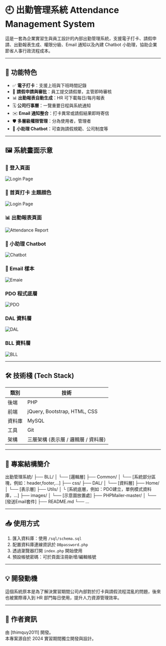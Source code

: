 # 🕘 出勤管理系統 Attendance Management System

這是一套為企業實習生與員工設計的內部出勤管理系統，支援電子打卡、請假申請、出勤報表生成、權限分級、Email 通知以及內建 Chatbot 小助理，協助企業節省人事行政流程成本。

---

## 🚀 功能特色

- ✅ **電子打卡**：支援上班與下班時間記錄
- 📆 **請假申請與審批**：員工提交請假單，主管即時審核
- 📊 **出勤報表自動生成**：HR 可下載每日/每月報表
- 🗓️ **公司行事曆**：一覽重要日程與系統通知
- ✉️ **Email 通知整合**：打卡異常或請假結果即時寄信
- 🛡️ **多層級權限管理**：分為使用者，管理者
- 🤖 **小助理 Chatbot**：可查詢請假規範、公司制度等

---

## 🖼️ 系統畫面示意

### 🔐 登入頁面
![Login Page](images/login_page.png)

### 📝 首頁打卡 主題顔色
![Login Page](images/light_theme.png)

### 📊 出勤報表頁面
![Attendance Report](images/export_excel.png)

### 🤖 小助理 Chatbot
![Chatbot](images/chatbot.png)

### 📝 Email 樣本
![Emaie](images/email.png)

### PDO 程式底層 
![PDO](images/pdo.png)

### DAL 資料層 
![DAL](images/dal_example.png)

### BLL 資料層 
![BLL](images/bll_example.png)

---

## 🛠️ 技術棧 (Tech Stack)

| 類別 | 技術 |
|------|------|
| 後端 | PHP |
| 前端 | jQuery, Bootstrap, HTML, CSS |
| 資料庫 | MySQL |
| 工具 | Git |
| 架構 | 三層架構 (表示層 / 邏輯層 / 資料層) |

---

## 📂 專案結構簡介
出勤管理系統/
├── BLL/
│ └── [邏輯層]
├── Common/
│ └── [系統部分區塊，例如：header,footer,...]
├── css/
├── DAL/
│ └── [資料層]
├── Home/
│ └── [表示層]
├── Utils/
│ └ [系統底層，例如：PDO建立，單例模式資料庫，...]
├── images/
│ └── [示意圖放置處]
├── PHPMailer-master/
│ └── [發送Email套件]
├── README.md
└── ...

---

## 📥 使用方式

1. 匯入資料庫：使用 `/sql/schema.sql`
2. 配置資料庫連線資訊於 `DBpassword.php`
3. 透過瀏覽器打開 `index.php` 開始使用
4. 預設帳號密碼：可於頁面注冊新增/編輯帳號

---

## 💡 開發動機

這個系統原本是為了解決實習期間公司內部對於打卡與請假流程混亂的問題，後來也被實際導入到 HR 部門每日使用，提升人力資源管理效率。

---

## 🙌 作者資訊

由 [thimquy2011] 開發。  
本專案源自於 2024 實習期間獨立開發與設計。



